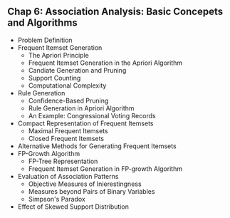 ## Chap 6: Association Analysis: Basic Concepets and Algorithms

- Problem Definition
- Frequent Itemset Generation
  - The Apriori Principle
  - Frequent Itemset Generation in the Apriori Algorithm
  - Candiate Generation and Pruning
  - Support Counting
  - Computational Complexity
- Rule Generation
  - Confidence-Based Pruning
  - Rule Generation in Apriori Algorithm
  - An Example: Congressional Voting Records
- Compact Representation of Frequent Itemsets
  - Maximal Frequent Itemsets
  - Closed Frequent Itemsets
- Alternative Methods for Generating Frequent Itemsets
- FP-Growth Algorithm
  - FP-Tree Representation
  - Frequent Itemset Generation in FP-growth Algorithm
- Evaluation of Association Patterns
  - Objective Measures of Inierestingness
  - Measures beyond Pairs of Binary Variables
  - Simpson's Paradox
- Effect of Skewed Support Distribution

